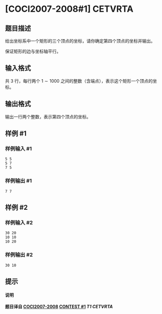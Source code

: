 # [COCI2007-2008#1]  CETVRTA

## 题目描述

给出坐标系中一个矩形的三个顶点的坐标，请你确定第四个顶点的坐标并输出。

保证矩形的边与坐标轴平行。

## 输入格式

共 $3$ 行，每行两个 $1\sim 1000$ 之间的整数（含端点），表示这个矩形一个顶点的坐标。

## 输出格式

输出一行两个整数，表示第四个顶点的坐标。

## 样例 #1

### 样例输入 #1
```
5 5
5 7
7 5
```

### 样例输出 #1

```
7 7
```

## 样例 #2

### 样例输入 #2
```
30 20
10 10
10 20
```

### 样例输出 #2

```
30 10
```

## 提示

#### 说明

**题目译自 [COCI2007-2008](https://hsin.hr/coci/archive/2007_2008/) [CONTEST #1](https://hsin.hr/coci/archive/2007_2008/contest1_tasks.pdf) *T1 CETVRTA***

